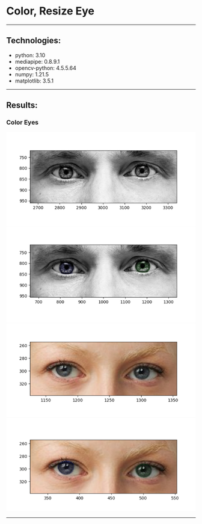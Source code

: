 # Color, Resize Eye

___

## Technologies:

* python: 3.10
* mediapipe: 0.8.9.1
* opencv-python: 4.5.5.64
* numpy: 1.21.5
* matplotlib: 3.5.1
___
## Results:

### Color Eyes

![man_NO](Results/man_no_c.png)
![man_YES](Results/man_c.png)
![woman_NO](Results/woman_no_c.png)
![woman_YES](Results/woman_c.png)
___